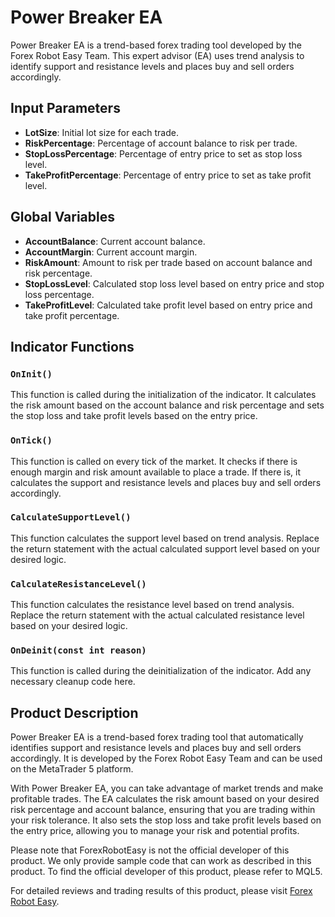 # Power Breaker EA

Power Breaker EA is a trend-based forex trading tool developed by the Forex Robot Easy Team. This expert advisor (EA) uses trend analysis to identify support and resistance levels and places buy and sell orders accordingly. 

## Input Parameters

- **LotSize**: Initial lot size for each trade.
- **RiskPercentage**: Percentage of account balance to risk per trade.
- **StopLossPercentage**: Percentage of entry price to set as stop loss level.
- **TakeProfitPercentage**: Percentage of entry price to set as take profit level.

## Global Variables

- **AccountBalance**: Current account balance.
- **AccountMargin**: Current account margin.
- **RiskAmount**: Amount to risk per trade based on account balance and risk percentage.
- **StopLossLevel**: Calculated stop loss level based on entry price and stop loss percentage.
- **TakeProfitLevel**: Calculated take profit level based on entry price and take profit percentage.

## Indicator Functions

### `OnInit()`

This function is called during the initialization of the indicator. It calculates the risk amount based on the account balance and risk percentage and sets the stop loss and take profit levels based on the entry price.

### `OnTick()`

This function is called on every tick of the market. It checks if there is enough margin and risk amount available to place a trade. If there is, it calculates the support and resistance levels and places buy and sell orders accordingly.

### `CalculateSupportLevel()`

This function calculates the support level based on trend analysis. Replace the return statement with the actual calculated support level based on your desired logic.

### `CalculateResistanceLevel()`

This function calculates the resistance level based on trend analysis. Replace the return statement with the actual calculated resistance level based on your desired logic.

### `OnDeinit(const int reason)`

This function is called during the deinitialization of the indicator. Add any necessary cleanup code here.

## Product Description

Power Breaker EA is a trend-based forex trading tool that automatically identifies support and resistance levels and places buy and sell orders accordingly. It is developed by the Forex Robot Easy Team and can be used on the MetaTrader 5 platform.

With Power Breaker EA, you can take advantage of market trends and make profitable trades. The EA calculates the risk amount based on your desired risk percentage and account balance, ensuring that you are trading within your risk tolerance. It also sets the stop loss and take profit levels based on the entry price, allowing you to manage your risk and potential profits.

Please note that ForexRobotEasy is not the official developer of this product. We only provide sample code that can work as described in this product. To find the official developer of this product, please refer to MQL5.

For detailed reviews and trading results of this product, please visit [Forex Robot Easy](https://forexroboteasy.com/forex-robot-review/power-breaker-ea-review-smart-trend-based-forex-trading-tool/).

